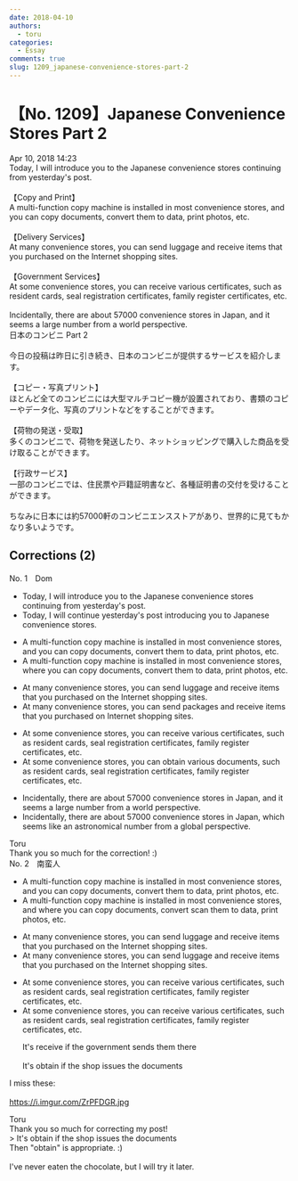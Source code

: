 ```yaml
---
date: 2018-04-10
authors:
  - toru
categories:
  - Essay
comments: true
slug: 1209_japanese-convenience-stores-part-2
---
```


# 【No. 1209】Japanese Convenience Stores Part 2
<div class="date">Apr 10, 2018 14:23</div>
<div id="post"><div id="body_show_ori">
Today, I will introduce you to the Japanese convenience stores continuing from yesterday's post.<br/><br/>【Copy and Print】<br/>A multi-function copy machine is installed in most convenience stores, and you can copy documents, convert them to data, print photos, etc.<br/><br/>【Delivery Services】<br/>At many convenience stores, you can send luggage and receive items that you purchased on the Internet shopping sites.<br/><br/>【Government Services】<br/>At some convenience stores, you can receive various certificates, such as resident cards, seal registration certificates, family register certificates, etc.<br/><br/>Incidentally, there are about 57000 convenience stores in Japan, and it seems a large number from a world perspective.
</div></div>

<!-- more -->

<div id="post_ja"><div id="body_show_mo">
日本のコンビニ Part 2<br/><br/>今日の投稿は昨日に引き続き、日本のコンビニが提供するサービスを紹介します。<br/><br/>【コピー・写真プリント】<br/>ほとんど全てのコンビニには大型マルチコピー機が設置されており、書類のコピーやデータ化、写真のプリントなどをすることができます。<br/><br/>【荷物の発送・受取】<br/>多くのコンビニで、荷物を発送したり、ネットショッピングで購入した商品を受け取ることができます。<br/><br/>【行政サービス】<br/>一部のコンビニでは、住民票や戸籍証明書など、各種証明書の交付を受けることができます。<br/><br/>ちなみに日本には約57000軒のコンビニエンスストアがあり、世界的に見てもかなり多いようです。
</div></div>

## Corrections (2)
<div id="block"><div class="first_name"> No. 1　<span class="just_name">Dom</span></div><div id="block2">
<ul class="correction_field">
<li class="incorrect">Today, I will introduce you to the Japanese convenience stores continuing from yesterday's post.</li>
<li class="corrected correct">
Today, I will continue yesterday's post introducing you to Japanese convenience stores.
</li>
</ul>
<ul class="correction_field">
<li class="incorrect">A multi-function copy machine is installed in most convenience stores, and you can copy documents, convert them to data, print photos, etc.</li>
<li class="corrected correct">
A multi-function copy machine is installed in most convenience stores, where you can copy documents, convert them to data, print photos, etc.
</li>
</ul>
<ul class="correction_field">
<li class="incorrect">At many convenience stores, you can send luggage and receive items that you purchased on the Internet shopping sites.</li>
<li class="corrected correct">
At many convenience stores, you can send packages and receive items that you purchased on Internet shopping sites.
</li>
</ul>
<ul class="correction_field">
<li class="incorrect">At some convenience stores, you can receive various certificates, such as resident cards, seal registration certificates, family register certificates, etc.</li>
<li class="corrected correct">
At some convenience stores, you can obtain various documents, such as resident cards, seal registration certificates, family register certificates, etc.
</li>
</ul>
<ul class="correction_field">
<li class="incorrect">Incidentally, there are about 57000 convenience stores in Japan, and it seems a large number from a world perspective.</li>
<li class="corrected correct">
Incidentally, there are about 57000 convenience stores in Japan, which seems like an astronomical number from a global perspective.
</li>
</ul>
</div><div class="name"><span class="just_name">Toru</span><br>
Thank you so much for the correction! :)
</div>
</div>
<div id="block"><div class="first_name"> No. 2　<span class="just_name">南蛮人</span></div><div id="block2">
<ul class="correction_field">
<li class="incorrect">A multi-function copy machine is installed in most convenience stores, and you can copy documents, convert them to data, print photos, etc.</li>
<li class="corrected correct">
A multi-function copy machine is installed in most convenience stores<span class="sline"><span class="f_red">, and</span></span> <span class="f_blue">where</span> you can copy documents, <span class="f_gray"><span class="sline">convert</span> scan</span> them <span class="sline"><span class="f_gray">to data</span></span>, print photos, etc.
</li>
</ul>
<ul class="correction_field">
<li class="incorrect">At many convenience stores, you can send luggage and receive items that you purchased on the Internet shopping sites.</li>
<li class="corrected correct">
At many convenience stores, you can send luggage and receive items that you purchased on <span class="sline"><span class="f_red">the</span></span> Internet shopping sites.
</li>
</ul>
<ul class="correction_field">
<li class="incorrect">At some convenience stores, you can receive various certificates, such as resident cards, seal registration certificates, family register certificates, etc.</li>
<li class="corrected correct">
At some convenience stores, you can receive various certificates, such as resident cards, seal registration certificates, family register certificates, etc.
<p class="correction_comment">It's receive if the government sends them there<br/><br/>It's obtain if the shop issues the documents</p>
</li>
</ul>
<p class="comment_small">
 I miss these:
 <br/>
 <br/>
 <a href="https://i.imgur.com/ZrPFDGR.jpg" target="_blank">
  https://i.imgur.com/ZrPFDGR.jpg
 </a>
</p>

</div><div class="name"><span class="just_name">Toru</span><br>
Thank you so much for correcting my post!<br/>&gt; It's obtain if the shop issues the documents<br/>Then "obtain" is appropriate. :)<br/><br/>I've never eaten the chocolate, but I will try it later.
</div>
</div>
